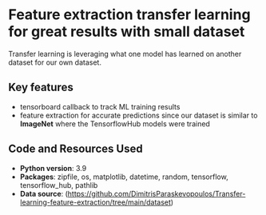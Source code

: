# Feature extraction transfer learning for great results with small dataset
Transfer learning is leveraging what one model has learned on another dataset for our own dataset.

## Key features
* tensorboard callback to track ML training results
* feature extraction for accurate predictions since our dataset is similar to **ImageNet** where the TensorflowHub models were trained

## Code and Resources Used
* **Python version**: 3.9
* **Packages**: zipfile, os, matplotlib, datetime, random, tensorflow, tensorflow_hub, pathlib
* **Data source**: (https://github.com/DimitrisParaskevopoulos/Transfer-learning-feature-extraction/tree/main/dataset)
